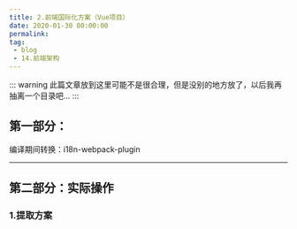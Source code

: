 ```yaml
---
title: 2.前端国际化方案（Vue项目）
date: 2020-01-30 00:00:00
permalink: 
tag: 
 - blog
 - 14.前端架构
---
```


::: warning
此篇文章放到这里可能不是很合理，但是没别的地方放了，以后我再抽离一个目录吧...
:::

## 第一部分：

编译期间转换：i18n-webpack-plugin

---

## 第二部分：实际操作

### 1.提取方案